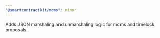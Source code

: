 ```yaml
---
"@smartcontractkit/mcms": minor
---
```


Adds JSON marshaling and unmarshaling logic for mcms and timelock proposals.
